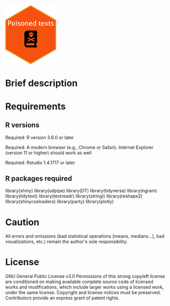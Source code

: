 
<img src="images/poisoned-logo.png" alt="drawing" width="160"/> 

# Brief description

# Requirements 

## R versions

Required: R version 3.6.0 or later

Required: A modern browser (e.g., Chrome or Safari). Internet Explorer
(version 11 or higher) should work as well

Required: Rstudio 1.4.1717 or later

## R packages required

library(shiny)
library(udpipe)
library(DT)
library(tidyverse)
library(ngram)
library(tidytext)
library(textreadr)
library(stringi)
library(reshape2)
library(shinycssloaders)
library(party)
library(plotly)

# Caution

All errors and omissions (bad statistical operations [means, medians...], bad visualizations, etc.) remain the author's sole responsibility.

# License

GNU General Public License v3.0 Permissions of this strong copyleft license are conditioned on making available complete source code of licensed works and modifications, which include larger works using a licensed work, under the same license. Copyright and license notices must be preserved. Contributors provide an express grant of patent rights.
